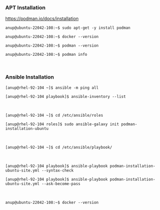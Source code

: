 ### APT Installation

https://podman.io/docs/installation

`anup@ubuntu-22042-108:~$ sudo apt-get -y install podman`

`anup@ubuntu-22042-108:~$ docker --version`

`anup@ubuntu-22042-108:~$ podman --version`

`anup@ubuntu-22042-108:~$ podman info`

<br>

### Ansible Installation

`[anup@rhel-92-104 ~]$ ansible -m ping all`

`[anup@rhel-92-104 playbook]$ ansible-inventory --list`

<br>

`[anup@rhel-92-104 ~]$ cd /etc/ansible/roles`

`[anup@rhel-92-104 roles]$ sudo ansible-galaxy init podman-installation-ubuntu`

<br>

`[anup@rhel-92-104 ~]$ cd /etc/ansible/playbook/`

<br>

`[anup@rhel-92-104 playbook]$ ansible-playbook podman-installation-ubuntu-site.yml --syntax-check`

`[anup@rhel-92-104 playbook]$ ansible-playbook podman-installation-ubuntu-site.yml --ask-become-pass`

<br>

`anup@ubuntu-22042-108:~$ docker --version`

<br>
